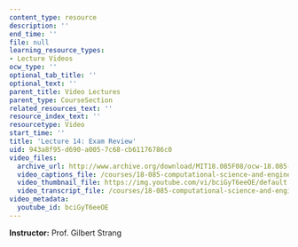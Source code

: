 ```yaml
---
content_type: resource
description: ''
end_time: ''
file: null
learning_resource_types:
- Lecture Videos
ocw_type: ''
optional_tab_title: ''
optional_text: ''
parent_title: Video Lectures
parent_type: CourseSection
related_resources_text: ''
resource_index_text: ''
resourcetype: Video
start_time: ''
title: 'Lecture 14: Exam Review'
uid: 943a8f95-d690-a005-7c68-cb61176786c0
video_files:
  archive_url: http://www.archive.org/download/MIT18.085F08/ocw-18.085-f08-lec14_300k.mp4
  video_captions_file: /courses/18-085-computational-science-and-engineering-i-fall-2008/5324d45bad1c59c88cabfed295d12b11_bciGyT6eeOE.vtt
  video_thumbnail_file: https://img.youtube.com/vi/bciGyT6eeOE/default.jpg
  video_transcript_file: /courses/18-085-computational-science-and-engineering-i-fall-2008/3125e2a381548b65a677d36f583913ed_bciGyT6eeOE.pdf
video_metadata:
  youtube_id: bciGyT6eeOE
---
```


**Instructor:** Prof. Gilbert Strang




